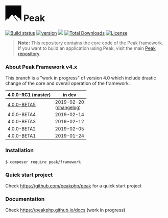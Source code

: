 # <img src="https://raw.githubusercontent.com/peakphp/art/master/logo-clean-50x50.png" alt="Peak"> Peak
<p align="">
<a href="https://travis-ci.org/peakphp/framework"><img src="https://travis-ci.org/peakphp/framework.svg" alt="Build status"></a>
<a href="https://packagist.org/packages/peak/framework"><img src="https://poser.pugx.org/peak/framework/version" alt="version"></a>
<a href="https://codeclimate.com/github/peakphp/framework"><img src="https://codeclimate.com/github/peakphp/framework/badges/gpa.svg" /></a>
<a href="https://packagist.org/packages/peak/framework"><img src="https://poser.pugx.org/peak/framework/downloads" alt="Total Downloads"></a>
<a href="https://github.com/peakphp/framework/blob/master/LICENSE.md"><img src="https://poser.pugx.org/peak/framework/license" alt="License"></a>
</p>

> **Note:** This repository contains the core code of the Peak framework. If you want to build an application using Peak, visit the main [Peak repository](https://github.com/peakphp/peak).

### About Peak Framework v4.x

This branch is a "work in progress" of version 4.0 which include drastic change of the core and overall operation of the framework.

| 4.0.0-RC1 (master) | in dev  |
| --- | --- |
| [4.0.0-BETA5](https://github.com/peakphp/framework/releases/tag/4.0.0-BETA5) | 2019-02-20<br>([changelog](https://github.com/peakphp/framework/blob/4.0.0-BETA5/CHANGELOG.md)) |
| 4.0.0-BETA4 | 2019-02-14 |
| 4.0.0-BETA3 | 2019-02-12 |
| 4.0.0-BETA2 | 2019-02-05 |
| 4.0.0-BETA1 | 2019-01-24 |

### Installation 

``$ composer require peak/framework``

### Quick start project

Check https://github.com/peakphp/peak for a quick start project

### Documentation

Check https://peakphp.github.io/docs (work in progress)

